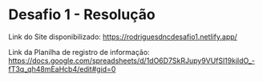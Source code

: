 # Desafio 1 - Resolução

Link do Site disponibilizado: https://rodriguesdncdesafio1.netlify.app/

Link da Planilha de registro de informação: https://docs.google.com/spreadsheets/d/1dO6D7SkRJupy9VUfSl19kjldO_-fT3q_qh48mEaHcb4/edit#gid=0
